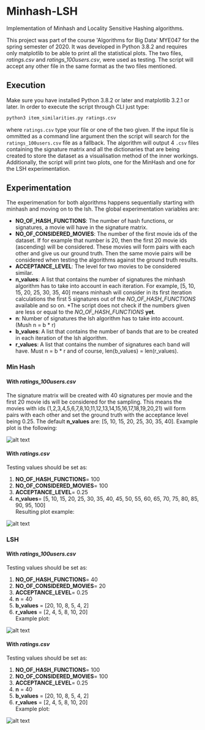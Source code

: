 # Minhash-LSH
Implementation of Minhash and Locality Sensitive Hashing algorithms.

This project was part of the course 'Algorithms for Big Data' MYE047 for the spring semester of 2020.
It was developed in Python 3.8.2 and requires only matplotlib to be able to print all the statistical plots. 
The two files, *ratings.csv*  and *ratings_100users.csv*, were used as testing. 
The script will accept any other file in the same format as the two files mentioned.

## Execution
Make sure you have installed Python 3.8.2 or later and matplotlib 3.2.1 or later.
In order to execute the script through CLI just type:
```python
python3 item_similarities.py ratings.csv
```
where `ratings.csv` type your file or one of the two given. If the input file is ommitted as a command line argument 
then the script will search for the `ratings_100users.csv` file as a fallback. The algorithm will output 4 `.csv` files 
containing the signature matrix and all the dictionaries that are being created to store the dataset as a visualisation method 
of the inner workings. Additionally, the script will print two plots, one for the MinHash and one for the LSH experimentation.

## Experimentation
The experimenation for both algorithms happens sequentially starting with minhash and moving on to the lsh. The global experimentation
variables are:  
* **NO_OF_HASH_FUNCTIONS**: The number of hash functions, or signatures, a movie will have in the signature matrix.  
* **NO_OF_CONSIDERED_MOVIES**: The number of the first <X> movie ids of the dataset. If for example that number is 20, then the first 20 movie
ids (ascending) will be considered. These movies will form pairs with each other and give us our ground truth. Then the same movie pairs
will be considered when testing the algorithms against the ground truth results.  
* **ACCEPTANCE_LEVEL**: The level for two movies to be considered similar.
* **n_values**: A list that contains the number of signatures the minhash algorithm has to take into account in each iteration. For example,
[5, 10, 15, 20, 25, 30, 35, 40] means minhash will consider in its first iteration calculations the first 5 signatures out of the *NO_OF_HASH_FUNCTIONS*
available and so on. *The script does not check if the numbers given are less or equal to the *NO_OF_HASH_FUNCTIONS* **yet**.  
* **n**: Number of signatures the lsh algorithm has to take into account. (Mush n = b * r)  
* **b_values**: A list that contains the number of bands that are to be created in each iteration of the lsh algorithm.  
* **r_values**: A list that contains the number of signatures each band will have. Must n = b * r and of course, len(b_values) = len(r_values).  


### Min Hash
#### With *ratings_100users.csv*
The signature matrix will be created with 40 signatures per movie and the first 20 movie ids will be considered for the sampling. 
This means the movies with ids (1,2,3,4,5,6,7,8,10,11,12,13,14,15,16,17,18,19,20,21) will form pairs with each other and set the 
ground truth with the acceptance level being 0.25. The default **n_values** are: [5, 10, 15, 20, 25, 30, 35, 40]. Example plot is the following:  

![alt text](https://github.com/paschalishom/Minhash-LSH/blob/master/images/ratings_100users_lsh.png "ratings_100users.csv minhash")

#### With *ratings.csv*
Testing values should be set as:  
1. **NO_OF_HASH_FUNCTIONS**= 100  
2. **NO_OF_CONSIDERED_MOVIES**= 100  
3. **ACCEPTANCE_LEVEL**= 0.25  
4. **n_values**= [5, 10, 15, 20, 25, 30, 35, 40, 45, 50, 55, 60, 65, 70, 75, 80, 85, 90, 95, 100]  
Resulting plot example:  

![alt text](https://github.com/paschalishom/Minhash-LSH/blob/master/images/ratings_100users_minhash_100considered.png "ratings.csv minhash")

### LSH
#### With *ratings_100users.csv*
Testing values should be set as:  
1. **NO_OF_HASH_FUNCTIONS**= 40  
2. **NO_OF_CONSIDERED_MOVIES**= 20  
3. **ACCEPTANCE_LEVEL**= 0.25  
4. **n** = 40  
5. **b_values** = [20, 10, 8, 5, 4, 2]  
6. **r_values** = [2, 4, 5, 8, 10, 20]  
Example plot:  

![alt text](https://github.com/paschalishom/Minhash-LSH/blob/master/images/ratings_100users_lsh.png "ratings_100users.csv lsh")

#### With *ratings.csv*
Testing values should be set as:  
1. **NO_OF_HASH_FUNCTIONS**= 100  
2. **NO_OF_CONSIDERED_MOVIES**= 100  
3. **ACCEPTANCE_LEVEL**= 0.25  
4. **n** = 40  
5. **b_values** = [20, 10, 8, 5, 4, 2]  
6. **r_values** = [2, 4, 5, 8, 10, 20]  
Example plot:  

![alt text](https://github.com/paschalishom/Minhash-LSH/blob/master/images/ratings_lsh_100considered_100hf.png "ratings.csv lsh")
